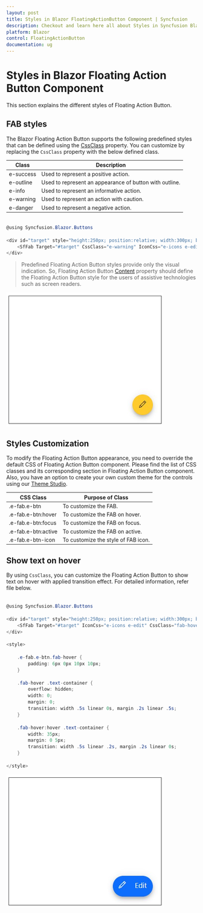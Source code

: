 ```yaml
---
layout: post
title: Styles in Blazor FloatingActionButton Component | Syncfusion
description: Checkout and learn here all about Styles in Syncfusion Blazor FloatingActionButton component and much more.
platform: Blazor
control: FloatingActionButton
documentation: ug
---
```


# Styles in Blazor Floating Action Button Component

This section explains the different styles of Floating Action Button.

## FAB styles

The Blazor Floating Action Button supports the following predefined styles that can be defined using the [CssClass](https://help.syncfusion.com/cr/blazor/Syncfusion.Blazor.Buttons.SfButton.html#Syncfusion_Blazor_Buttons_SfButton_CssClass) property. You can customize by replacing the `CssClass` property with the below defined class.

| Class | Description |
| -------- | -------- |
| e-success | Used to represent a positive action. |
| e-outline |  Used to represent an appearance of button with outline. |
| e-info |  Used to represent an informative action. |
| e-warning | Used to represent an action with caution. |
| e-danger | Used to represent a negative action. |

```csharp

@using Syncfusion.Blazor.Buttons

<div id="target" style="height:250px; position:relative; width:300px; border:1px solid;">
    <SfFab Target="#target" CssClass="e-warning" IconCss="e-icons e-edit"></SfFab>
</div>

```

> Predefined Floating Action Button styles provide only the visual indication. So, Floating Action Button [Content](https://help.syncfusion.com/cr/blazor/Syncfusion.Blazor.Buttons.SfButton.html#Syncfusion_Blazor_Buttons_SfButton_Content) property should define the Floating Action Button style for the users of assistive technologies such as screen readers.

![Blazor FAB Component with Styles](./images/Style.png)

## Styles Customization

To modify the Floating Action Button appearance, you need to override the default CSS of Floating Action Button component. Please find the list of CSS classes and its corresponding section in Floating Action Button component. Also, you have an option to create your own custom theme for the controls using our [Theme Studio](https://blazor.syncfusion.com/themestudio/?theme=material).

| CSS Class | Purpose of Class |
|-----|----- |
|.e-fab.e-btn|To customize the FAB.|
|.e-fab.e-btn:hover|To customize the FAB on hover.|
|.e-fab.e-btn:focus|To customize the FAB on focus.|
|.e-fab.e-btn:active|To customize the FAB on active.|
|.e-fab.e-btn-icon|To customize the style of FAB icon.|

## Show text on hover

By using `CssClass`, you can customize the Floating Action Button to show text on hover with applied transition effect. For detailed information, refer file below.

```csharp

@using Syncfusion.Blazor.Buttons

<div id="target" style="height:250px; position:relative; width:300px; border:1px solid;">
    <SfFab Target="#target" IconCss="e-icons e-edit" CssClass="fab-hover"><span class="text-container"><span class="textEle">Edit</span></span></SfFab>
</div>

<style>

    .e-fab.e-btn.fab-hover {
        padding: 6px 0px 10px 10px;
    }

    .fab-hover .text-container {
        overflow: hidden;
        width: 0;
        margin: 0;
        transition: width .5s linear 0s, margin .2s linear .5s;
    }

    .fab-hover:hover .text-container {
        width: 35px;
        margin: 0 5px;
        transition: width .5s linear .2s, margin .2s linear 0s;
    }

</style>

```

![Blazor FAB Component with Hover](./images/onhover.png)

